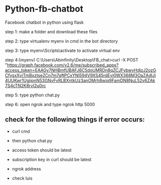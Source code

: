 # Python-fb-chatbot
Facebook chatbot in python using flask

step 1: make a folder and download these files

step 2: type virtualenv myenv in cmd in the bot directory

step 3: type myenv\Scripts\activate  to activate virtual env

step 4:(myenv) C:\Users\Abinfinity\Desktop\FB_chat>curl -X POST "https://graph.facebook.com/v2.6/me/subscribed_apps?access_token=EAAGv7NHBmfUBAFJ6C5doUMRDn8qZCJFybwyHdjzJ2ozGCfysxXviTmBxztseZCn7m7qftPCxYNl594V9XS45rdEyj0WX368M3OaZAdIJj4UUKwr1UgjipnN53GNvFvRLBXntkUz3anOMrh8wiq9FamDN8NuL52v6ZAk7S4cTN2K8rvI2u0rc

step 5: type python chat.py

step 6: open ngrok and type ngrok http 5000

## check for the following things if error occurs:

- curl cmd

- then python chat.py

- access token should be latest

- subscription key in curl should be latest

- ngrok address

- check luis
